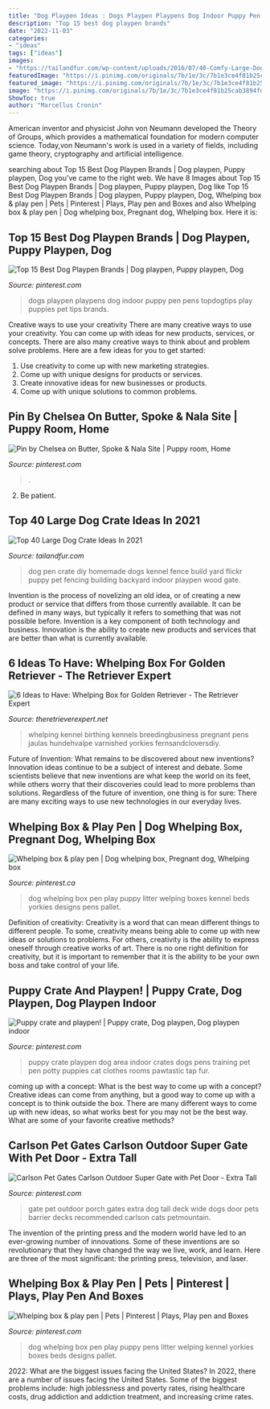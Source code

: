 ```yaml
---
title: "Dog Playpen Ideas : Dogs Playpen Playpens Dog Indoor Puppy Pen Pens Topdogtips Play Puppies Pet Tips Brands"
description: "Top 15 best dog playpen brands"
date: "2022-11-03"
categories:
- "ideas"
tags: ["ideas"]
images:
- "https://tailandfur.com/wp-content/uploads/2016/07/40-Comfy-Large-Dog-Crate-Ideas-31.jpg"
featuredImage: "https://i.pinimg.com/originals/7b/1e/3c/7b1e3ce4f81b25cab3894fd56d72f134.jpg"
featured_image: "https://i.pinimg.com/originals/7b/1e/3c/7b1e3ce4f81b25cab3894fd56d72f134.jpg"
image: "https://i.pinimg.com/originals/7b/1e/3c/7b1e3ce4f81b25cab3894fd56d72f134.jpg"
ShowToc: true
author: "Marcellus Cronin"
---
```



American inventor and physicist John von Neumann developed the Theory of Groups, which provides a mathematical foundation for modern computer science. Today,von Neumann's work is used in a variety of fields, including game theory, cryptography and artificial intelligence.

	

		
searching about Top 15 Best Dog Playpen Brands | Dog playpen, Puppy playpen, Dog you've came to the right web. We have 8 Images about Top 15 Best Dog Playpen Brands | Dog playpen, Puppy playpen, Dog like Top 15 Best Dog Playpen Brands | Dog playpen, Puppy playpen, Dog, Whelping box &amp; play pen | Pets | Pinterest | Plays, Play pen and Boxes and also Whelping box &amp; play pen | Dog whelping box, Pregnant dog, Whelping box. Here it is:
		
    
## Top 15 Best Dog Playpen Brands | Dog Playpen, Puppy Playpen, Dog

<img loading=lazy src="https://i.pinimg.com/736x/b9/80/f4/b980f48ef2778faf03c16b1bc9559d43--playpen-for-dogs-puppy-playpen.jpg" onerror="this.onerror=null;this.src='https://tse3.mm.bing.net/th?id=OIP.v_4pSUsVIYM6zOX5jjNddgHaHa&amp;pid=15.1';" alt="Top 15 Best Dog Playpen Brands | Dog playpen, Puppy playpen, Dog">

_Source: pinterest.com_

>dogs playpen playpens dog indoor puppy pen pens topdogtips play puppies pet tips brands. 

	

Creative ways to use your creativity
There are many creative ways to use your creativity. You can come up with ideas for new products, services, or concepts. There are also many creative ways to think about and problem solve problems. Here are a few ideas for you to get started:
1) Use creativity to come up with new marketing strategies.
2) Come up with unique designs for products or services.
3) Create innovative ideas for new businesses or products.
4) Come up with unique solutions to common problems.

    
## Pin By Chelsea On Butter, Spoke &amp; Nala Site | Puppy Room, Home

<img loading=lazy src="https://i.pinimg.com/originals/8a/50/29/8a50295030a9b107dc5098b435eb83a4.jpg" onerror="this.onerror=null;this.src='https://tse3.mm.bing.net/th?id=OIP.fdrzq6Z1fOjP8VhKV0hg3gHaJ4&amp;pid=15.1';" alt="Pin by Chelsea on Butter, Spoke &amp; Nala Site | Puppy room, Home">

_Source: pinterest.com_

>. 

	

2. Be patient.

    
## Top 40 Large Dog Crate Ideas In 2021

<img loading=lazy src="https://tailandfur.com/wp-content/uploads/2016/07/40-Comfy-Large-Dog-Crate-Ideas-31.jpg" onerror="this.onerror=null;this.src='https://tse1.mm.bing.net/th?id=OIP.hTKjn9ULl65Ws84vDODO4gHaFj&amp;pid=15.1';" alt="Top 40 Large Dog Crate Ideas In 2021">

_Source: tailandfur.com_

>dog pen crate diy homemade dogs kennel fence build yard flickr puppy pet fencing building backyard indoor playpen wood gate. 

	

Invention is the process of novelizing an old idea, or of creating a new product or service that differs from those currently available. It can be defined in many ways, but typically it refers to something that was not possible before. Invention is a key component of both technology and business. Innovation is the ability to create new products and services that are better than what is currently available.

    
## 6 Ideas To Have: Whelping Box For Golden Retriever - The Retriever Expert

<img loading=lazy src="https://theretrieverexpert.net/wp-content/uploads/2021/04/4-Varnished-nesting-box-1.jpg" onerror="this.onerror=null;this.src='https://tse2.mm.bing.net/th?id=OIP.mNlfpZTpE3cLI0rz337xkAHaKT&amp;pid=15.1';" alt="6 Ideas to Have: Whelping Box for Golden Retriever - The Retriever Expert">

_Source: theretrieverexpert.net_

>whelping kennel birthing kennels breedingbusiness pregnant pens jaulas hundehvalpe varnished yorkies fernsandcloversdiy. 

	

Future of Invention: What remains to be discovered about new inventions?
Innovation ideas continue to be a subject of interest and debate. Some scientists believe that new inventions are what keep the world on its feet, while others worry that their discoveries could lead to more problems than solutions. Regardless of the future of invention, one thing is for sure: There are many exciting ways to use new technologies in our everyday lives.

    
## Whelping Box &amp; Play Pen | Dog Whelping Box, Pregnant Dog, Whelping Box

<img loading=lazy src="https://i.pinimg.com/originals/7b/1e/3c/7b1e3ce4f81b25cab3894fd56d72f134.jpg" onerror="this.onerror=null;this.src='https://tse3.mm.bing.net/th?id=OIP.licJLcUgdDuFMq_Io45BmAHaFj&amp;pid=15.1';" alt="Whelping box &amp; play pen | Dog whelping box, Pregnant dog, Whelping box">

_Source: pinterest.ca_

>dog whelping box pen play puppy litter welping boxes kennel beds yorkies designs pens pallet. 

	

Definition of creativity:
Creativity is a word that can mean different things to different people. To some, creativity means being able to come up with new ideas or solutions to problems. For others, creativity is the ability to express oneself through creative works of art. There is no one right definition for creativity, but it is important to remember that it is the ability to be your own boss and take control of your life.

    
## Puppy Crate And Playpen! | Puppy Crate, Dog Playpen, Dog Playpen Indoor

<img loading=lazy src="https://i.pinimg.com/736x/a4/39/db/a439db7266d363267d4baf419d8763ae--puppy-crates-puppy-crate-ideas.jpg" onerror="this.onerror=null;this.src='https://tse1.mm.bing.net/th?id=OIP.Ms9IvMWMcCK9XTqkdmeTOgHaFj&amp;pid=15.1';" alt="Puppy crate and playpen! | Puppy crate, Dog playpen, Dog playpen indoor">

_Source: pinterest.com_

>puppy crate playpen dog area indoor crates dogs pens training pet pen potty puppies cat clothes rooms pawtastic tap fur. 

	

coming up with a concept: What is the best way to come up with a concept?
Creative ideas can come from anything, but a good way to come up with a concept is to think outside the box. There are many different ways to come up with new ideas, so what works best for you may not be the best way. What are some of your favorite creative methods?

    
## Carlson Pet Gates Carlson Outdoor Super Gate With Pet Door - Extra Tall

<img loading=lazy src="https://i.pinimg.com/originals/36/bc/f7/36bcf70483968fa55e983fc01b7f01c8.jpg" onerror="this.onerror=null;this.src='https://tse4.mm.bing.net/th?id=OIP.MvwfGWaDQ4OWWI_gqrNp0wHaHa&amp;pid=15.1';" alt="Carlson Pet Gates Carlson Outdoor Super Gate with Pet Door - Extra Tall">

_Source: pinterest.com_

>gate pet outdoor porch gates extra dog tall deck wide dogs door pets barrier decks recommended carlson cats petmountain. 

	

The invention of the printing press and the modern world have led to an ever-growing number of innovations. Some of these inventions are so revolutionary that they have changed the way we live, work, and learn. Here are three of the most significant: the printing press, television, and laser.

    
## Whelping Box &amp; Play Pen | Pets | Pinterest | Plays, Play Pen And Boxes

<img loading=lazy src="https://s-media-cache-ak0.pinimg.com/736x/7b/1e/3c/7b1e3ce4f81b25cab3894fd56d72f134.jpg" onerror="this.onerror=null;this.src='https://tse3.mm.bing.net/th?id=OIP.0xKpwpmbIVvHmwC5kFg1SAHaFi&amp;pid=15.1';" alt="Whelping box &amp; play pen | Pets | Pinterest | Plays, Play pen and Boxes">

_Source: pinterest.com_

>dog whelping box pen play puppy pens litter welping kennel yorkies boxes beds designs pallet. 

	

2022: What are the biggest issues facing the United States?
In 2022, there are a number of issues facing the United States. Some of the biggest problems include: high joblessness and poverty rates, rising healthcare costs, drug addiction and addiction treatment, and increasing crime rates.

